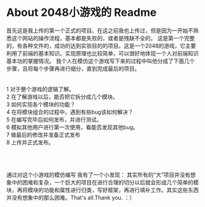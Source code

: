 About 2048小游戏的 Readme
===
首先这是我上传的第一个正式的项目。在这之前我也上传过，但是因为一开始不熟悉这个网站的操作流程，基本都是失败的，或者是残缺不全的。
这是第一个完整的，有各种文件的，成功的达到实验目的的项目。这是一个2048的游戏，它主要利用了前端的基本知识。实现原理也比较简单，可以很好地体现一个人对前端知识基本功的掌握情况。
我个人在模仿这个游戏写下来的过程中叫他分成了下面几个步骤，且将每个步骤再进行细分，直到完成最后的项目。<br><br><br>
1  对于整个游戏的逻辑了解。<br>
2  在了解游戏以后，能否把它拆分成几个模块。<br>
3  如何实现各个模块的功能？<br>
4  在将模块组合的过程中，遇到有些bug该如何解决？<br>
5  在编写完毕后如何发布，并进行测试。<br>
6  模拟其他用户进行第一次使用，看能否发现其他bug。<br>
7  做最后的修改并准备正式发布<br>
8  上传并正式发布。<br><br><br><br>

通过对这个小游戏的模仿编写 我有了一个小发现： 其实所有的“大”项目并没有想象中的困难和复杂，一个巨大的项目在进行合理的切分以后就会形成几个简单的模块，再将模块的功能和属性进行归类，写好框架，再进行填补工作。其实这些东西并没有想象中的那么困难。That's all.Thank you.     ：）
